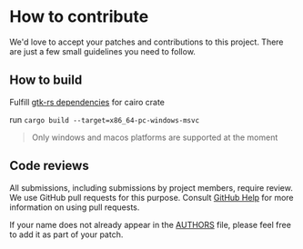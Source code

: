 # How to contribute

We'd love to accept your patches and contributions to this project. There are
just a few small guidelines you need to follow.

## How to build
Fulfill [gtk-rs dependencies](http://gtk-rs.org/docs/requirements.html) for cairo crate

run `cargo build --target=x86_64-pc-windows-msvc`

> Only windows and macos platforms are supported at the moment

## Code reviews

All submissions, including submissions by project members, require review. We
use GitHub pull requests for this purpose. Consult [GitHub Help] for more
information on using pull requests.

If your name does not already appear in the [AUTHORS] file, please feel free to
add it as part of your patch.

[GitHub Help]: https://help.github.com/articles/about-pull-requests/
[AUTHORS]: AUTHORS